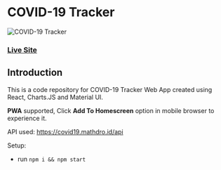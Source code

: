 # COVID-19 Tracker
![COVID-19 Tracker](https://user-images.githubusercontent.com/30802411/82158356-f7f04a80-98a4-11ea-913d-76b960811159.png)

### [Live Site](https://coronatracker-19.netlify.app/)

## Introduction
This is a code repository for COVID-19 Tracker Web App created using React, Charts.JS and Material UI.

**PWA** supported, Click **Add To Homescreen** option in mobile browser to experience it.

API used: https://covid19.mathdro.id/api

Setup:
- run ```npm i && npm start```
